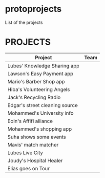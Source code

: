 # protoprojects
List of the projects

# PROJECTS

Project | Team
--- | --- 
Lubes' Knowledge Sharing app | 
Lawson's Easy Payment app | 
Mario's Barber Shop app |  
Hiba's Volunteering Angels | 
Jack's Recycling Radio |  
Edgar's street cleaning source | 
Mohammed's University info |  
Eoin's Affifi alliance | 
Mohammed's shopping app | 
Suha shows some events |
Mavis' match matcher | 
Lubes Live City | 
Joudy's Hospital Healer | 
Elias goes on Tour | 
